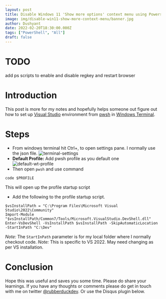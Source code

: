 ```yaml
---
layout: post
title: Disable Windows 11 'Show more options' context menu using Powershell
image: img/disable-win11-show-more-context-menu/banner.jpg
author: Dushyant
date: 2022-02-20T18:30:00.000Z
tags: ["PowerShell", "All"]
draft: false
---
```

# TODO
add ps scripts to enable and disable regkey and restart browser

# Introduction
This post is more for my notes and hopefully helps someone out figure out how to set up [Visual Studio](https://visualstudio.microsoft.com/) environment from [pwsh](https://github.com/PowerShell/PowerShell) in [Windows Terminal](https://github.com/microsoft/terminal).

# Steps
- From windows terminal hit Ctrl+, to open settings pane. I normally use the json file.
![terminal-settings](./img/pwsh-dev-prompt/terminal-settings.png)<br/>
- **Default Profile:** Add pwsh profile as you default one
![default-wt-profile](./img/pwsh-dev-prompt/default-wt-profile.png)<br/>
- Then open `pwsh` and use command
```
code $PROFILE
```
This will open up the profile startup script
- Add the following to the profile startup script.
```
$vsInstallPath = "C:\Program Files\Microsoft Visual Studio\2022\Community"
Import-Module "$vsInstallPath/Common7/Tools/Microsoft.VisualStudio.DevShell.dll"
Enter-VsDevShell -VsInstallPath $vsInstallPath -SkipAutomaticLocation -StartInPath "C:\Dev"
```
*Note:* The `StartInPath` parameter is for my local folder where I normally checkout code.
*Note:* This is specific to VS 2022. May need changing as per VS installation.
# Conclusion
Hope this was useful and saves you some time. Please do share your learnings. If you have any thoughts or comments please do get in touch with me on twitter [@rubberduckdev](https://twitter.com/rubberduckdev). Or use the Disqus plugin below.
